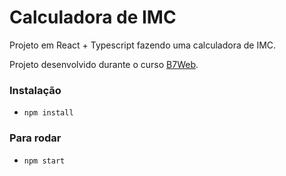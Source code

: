 # Calculadora de IMC

Projeto em React + Typescript fazendo uma calculadora de IMC.

Projeto desenvolvido durante o curso [B7Web](https://b7web.com.br/fullstack/).

### Instalação 
- `npm install`

### Para rodar 
- `npm start`

